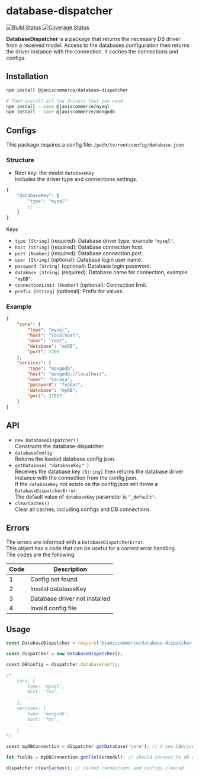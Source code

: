 # database-dispatcher

[![Build Status](https://travis-ci.org/janis-commerce/database-dispatcher.svg?branch=JCN-68-database-dispatcher)](https://travis-ci.org/janis-commerce/database-dispatcher)
[![Coverage Status](https://coveralls.io/repos/github/janis-commerce/database-dispatcher/badge.svg?branch=JCN-68-database-dispatcher)](https://coveralls.io/github/janis-commerce/database-dispatcher?branch=JCN-68-database-dispatcher)

**DatabaseDispatcher** is a package that returns the necessary DB driver from a received model. Access to the databases configuration then returns the driver instance with the connection. It caches the connections and configs.

## Installation

```sh
npm install @janiscommerce/database-dispatcher

# Then install all the drivers that you need.
npm install --save @janiscommerce/mysql
npm install --save @janiscommerce/mongodb
```

## Configs

This package requires a config file: `/path/to/root/config/database.json`  

### Structure

- Root key: the model `databaseKey`  
Includes the driver type and connections settings.  

```js
{
    "databaseKey": {
        "type": "mysql"
        // ...
    }
}
```

Keys  

- `type [String]` (required): Database driver type, example `"mysql"`.  
- `host [String]` (required): Database connection host.  
- `port [Number]` (required): Database connection port.  
- `user [String]` (optional): Database login user name.  
- `password [String]` (optional): Database login password.  
- `database [String]` (required): Database name for connection, example `"myDB"`.  
- `connectionLimit [Number]` (optional): Connection limit.  
- `prefix [String]` (optional): Prefix for values.  

### Example

```json
{
    "core": {
        "type": "mysql",
        "host": "localhost",
        "user": "root",
        "database": "myDB",
        "port": 3306
    },
    "services": {
        "type": "mongodb",
        "host": "mongodb://localhost",
        "user": "sarasa",
        "password": "foobar",
        "database": "myDB",
        "port": 27017
    }
}
```

## API

- `new DatabaseDispatcher()`  
Constructs the database-dispatcher.  
- `databaseConfig`  
Returns the loaded database config json.  
- `getDatabase( "databaseKey" )`  
Receives the database key `[String]` then returns the database driver instance with the connection from the config json.  
If the `databaseKey` not exists on the config json will throw a `DatabaseDispatcherError`.  
The default value of `databaseKey` parameter is `"_default"`.  
- `clearCaches()`  
Clear all caches, including configs and DB connections.

## Errors

The errors are informed with a `DatabaseDispatcherError`.  
This object has a code that can be useful for a correct error handling.  
The codes are the following:  

| Code | Description                   |
|------|-------------------------------|
| 1    | Config not found              |
| 2    | Invalid databaseKey           |
| 3    | Database driver not installed |
| 4    | Invald config file            |

## Usage

```js
const DatabaseDispatcher = require('@janiscommerce/database-dispatcher');

const dispatcher = new DatabaseDispatcher();

const DBConfig = dispatcher.databaseConfig;

/*
    core: {
        type: 'mysql',
        host: 'foo',
        ...
    },
    services: {
        type: 'mongodb',
        host: 'foo',
        ...
    }
*/

const myDBConnection = dispatcher.getDatabase('core'); // A new DBDriver instance is returned.

let fields = myDBConnection.getFields(model); // should connect to db driver and return the fields...

dispatcher.clearCaches(); // cached connections and configs cleared.
```
